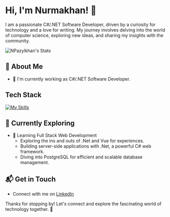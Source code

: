 # Hi, I'm Nurmakhan! 👋

I am a passionate C#/.NET Software Developer, driven by a curiosity for technology and a love for writing. My journey involves delving into the world of computer science, exploring new ideas, and sharing my insights with the community.

![NPazylkhan's Stats](https://github-readme-stats.vercel.app/api?username=NPazylkhan&theme=vue-dark&show_icons=true&hide_border=true&count_private=true)

## 🚀 About Me

- 🔭 I'm currently working as C#/.NET Software Developer.
<!--
- 📝 I write in-depth, long-form articles on my website [theenthusiast.dev](https://theenthusiast.dev), accumulating over 20k views within just 2 months.
- 🌐 Proud member of the [Hackernoon Blogging Fellowship](https://hackernoon.com/), contributing to the tech community.
- ✍️ Content Writer at [freeCodeCamp](https://www.freecodecamp.org/), gearing up to share valuable insights with the global coding community.

## My Articles
- [JavaScript Engine and Runtime Explained](https://www.freecodecamp.org/news/javascript-engine-and-runtime-explained/)
-->

## Tech Stack
[![My Skills](https://skillicons.dev/icons?i=cs,dotnet,vue,postgres,devto,git,github,gitlab,pinia,js,html,css)](https://skillicons.dev)

## 🌱 Currently Exploring

- 🚀 Learning Full Stack Web Development
  - Exploring the ins and outs of .Net and Vue for experiences.
  - Building server-side applications with .Net, a powerful C# web framework.
  - Diving into PostgreSQL for efficient and scalable database management.

<!--
 ## 🏆 Achievements

- 🌟 Completed Hacktoberfest 2023 - Contributed to open source projects and celebrated the spirit of collaboration.
-->

## 📬 Get in Touch

- Connect with me on [LinkedIn](https://linkedin.com/npazylkhan)

Thanks for stopping by! Let's connect and explore the fascinating world of technology together. 🚀

<!--
**NPazylkhan/NPazylkhan** is a ✨ _special_ ✨ repository because its `README.md` (this file) appears on your GitHub profile.

Here are some ideas to get you started:

- 🔭 I’m currently working on ...
- 🌱 I’m currently learning ...
- 👯 I’m looking to collaborate on ...
- 🤔 I’m looking for help with ...
- 💬 Ask me about ...
- 📫 How to reach me: ...
- 😄 Pronouns: ...
- ⚡ Fun fact: ...
-->

